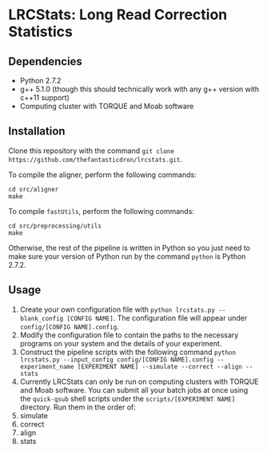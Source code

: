 # LRCStats: Long Read Correction Statistics #

## Dependencies ##
* Python 2.7.2
* g++ 5.1.0 (though this should technically work with any g++ version with c++11 support)
* Computing cluster with TORQUE and Moab software

## Installation ##
Clone this repository with the command `git clone https://github.com/thefantasticdron/lrcstats.git`.

To compile the aligner, perform the following commands:
```
cd src/aligner
make
```

To compile `fastUtils`, perform the following commands:
```
cd src/preprocessing/utils
make
```

Otherwise, the rest of the pipeline is written in Python so you just need to make sure your version of Python run by the command `python` is Python 2.7.2.

## Usage ##
1. Create your own configuration file with `python lrcstats.py --blank_config [CONFIG NAME]`. The configuration file will appear under `config/[CONFIG NAME].config`.
2. Modify the configuration file to contain the paths to the necessary programs on your system and the details of your experiment.
3. Construct the pipeline scripts with the following command
`
python lrcstats.py --input_config config/[CONFIG NAME].config --experiment_name [EXPERIMENT NAME] --simulate --correct --align --stats
`
4. Currently LRCStats can only be run on computing clusters with TORQUE and Moab software. You can submit all your batch jobs at once using the `quick-qsub` shell scripts under the `scripts/[EXPERIMENT NAME]` directory. Run them in the order of:
  1. simulate
  2. correct
  3. align
  4. stats
